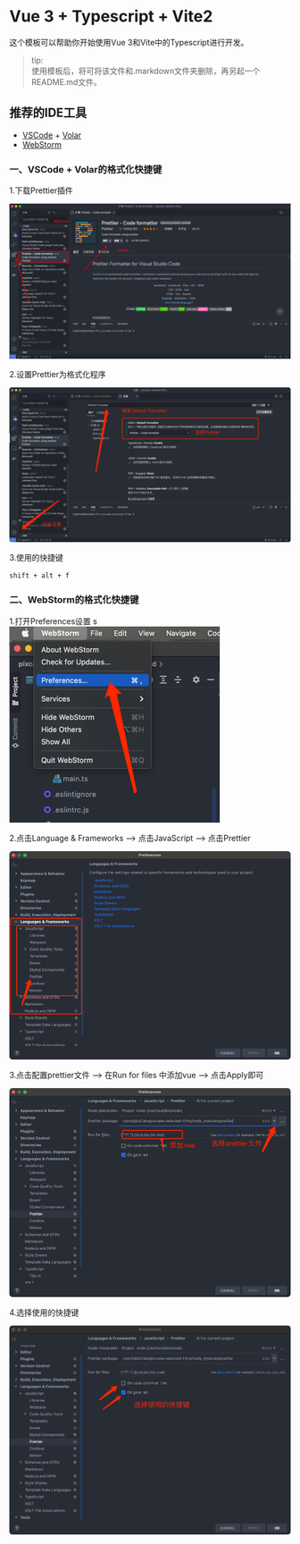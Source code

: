 # Vue 3 + Typescript + Vite2

这个模板可以帮助你开始使用Vue 3和Vite中的Typescript进行开发。
>tip:  
> 使用模板后，将可将该文件和.markdown文件夹删除，再另起一个README.md文件。

## 推荐的IDE工具

- [VSCode](https://code.visualstudio.com/) + [Volar](https://marketplace.visualstudio.com/items?itemName=johnsoncodehk.volar)
- [WebStorm](https://www.jetbrains.com/webstorm/)

### 一、VSCode + Volar的格式化快捷键

1.下载Prettier插件 

![img_5.png](./.markdown/assets/img_5.png)

2.设置Prettier为格式化程序

![img_6.png](./.markdown/assets/img_6.png)

3.使用的快捷键

~~~  
shift + alt + f
~~~

### 二、WebStorm的格式化快捷键
1.打开Preferences设置
s
![img.png](./.markdown/assets/img.png)

2.点击Language & Frameworks --> 点击JavaScript --> 点击Prettier 

![img_1.png](./.markdown/assets/img_1.png)

3.点击配置prettier文件 --> 在Run for files 中添加vue --> 点击Apply即可

![img_2.png](./.markdown/assets/img_2.png)

4.选择使用的快捷键

![img_4.png](./.markdown/assets/img_4.png)
